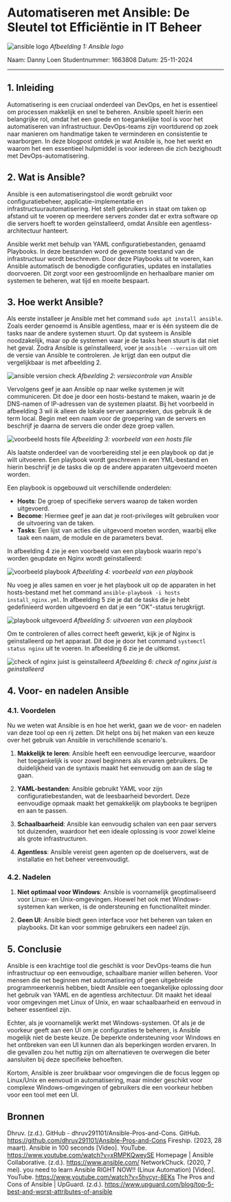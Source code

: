 # Automatiseren met Ansible: De Sleutel tot Efficiëntie in IT Beheer

![ansible logo](plaatjes/ansible_logo.png)
*Afbeelding 1: Ansible logo*

Naam: Danny Loen
Studentnummer: 1663808
Datum: 25-11-2024

<hr/>

## 1. Inleiding

Automatisering is een cruciaal onderdeel van DevOps, en het is essentieel om processen makkelijk en snel te beheren. Ansible speelt hierin een belangrijke rol, omdat het een goede en toegankelijke tool is voor het automatiseren van infrastructuur. DevOps-teams zijn voortdurend op zoek naar manieren om handmatige taken te verminderen en consistentie te waarborgen. In deze blogpost ontdek je wat Ansible is, hoe het werkt en waarom het een essentieel hulpmiddel is voor iedereen die zich bezighoudt met DevOps-automatisering.

## 2. Wat is Ansible?

Ansible is een automatiseringstool die wordt gebruikt voor configuratiebeheer, applicatie-implementatie en infrastructuurautomatisering. Het stelt gebruikers in staat om taken op afstand uit te voeren op meerdere servers zonder dat er extra software op die servers hoeft te worden geïnstalleerd, omdat Ansible een agentless-architectuur hanteert.

Ansible werkt met behulp van YAML configuratiebestanden, genaamd Playbooks. In deze bestanden word de gewenste toestand van de infrastructuur wordt beschreven. Door deze Playbooks uit te voeren, kan Ansible automatisch de benodigde configuraties, updates en installaties doorvoeren. Dit zorgt voor een gestroomlijnde en herhaalbare manier om systemen te beheren, wat tijd en moeite bespaart.

## 3. Hoe werkt Ansible?

Als eerste installeer je Ansible met het command `sudo apt install ansible`. Zoals eerder genoemd is Ansible agentless, maar er is één systeem die de tasks naar de andere systemen stuurt. Op dat systeem is Ansible noodzakelijk, maar op de systemen waar je de tasks heen stuurt is dat niet het geval. Zodra Ansible is geïnstalleerd, voer je `ansible --version` uit om de versie van Ansible te controleren. Je krijgt dan een output die vergelijkbaar is met afbeelding 2.

![ansible version check](plaatjes/ansible-version.png)
*Afbeelding 2: versiecontrole van Ansible*

Vervolgens geef je aan Ansible op naar welke systemen je wilt communiceren. Dit doe je door een hosts-bestand te maken, waarin je de DNS-namen of IP-adressen van de systemen plaatst. Bij het voorbeeld in afbeelding 3 wil ik alleen de lokale server aanspreken, dus gebruik ik de term local. Begin met een naam voor de groepering van de servers en beschrijf je daarna de servers die onder deze groep vallen.

![voorbeeld hosts file](plaatjes/voorbeeld-hosts-file.png)
*Afbeelding 3: voorbeeld van een hosts file*

Als laatste onderdeel van de voorbereiding stel je een playbook op dat je wilt uitvoeren. Een playbook wordt geschreven in een YML-bestand en hierin beschrijf je de tasks die op de andere apparaten uitgevoerd moeten worden.

Een playbook is opgebouwd uit verschillende onderdelen:

- **Hosts**: De groep of specifieke servers waarop de taken worden uitgevoerd.
- **Become**: Hiermee geef je aan dat je root-privileges wilt gebruiken voor de uitvoering van de taken.
- **Tasks**: Een lijst van acties die uitgevoerd moeten worden, waarbij elke taak een naam, de module en de parameters bevat.

In afbeelding 4 zie je een voorbeeld van een playbook waarin repo's worden geupdate en Nginx wordt geïnstalleerd:

![voorbeeld playbook](plaatjes/voorbeeld-playbook.png)
*Afbeelding 4: voorbeeld van een playbook*

Nu voeg je alles samen en voer je het playbook uit op de apparaten in het hosts-bestand met het command `ansible-playbook -i hosts install_nginx.yml`. In afbeelding 5 zie je dat de tasks die je hebt gedefinieerd worden uitgevoerd en dat je een "OK"-status terugkrijgt.

![playbook uitgevoerd](plaatjes/playbook.png)
*Afbeelding 5: uitvoeren van een playbook*

Om te controleren of alles correct heeft gewerkt, kijk je of Nginx is geïnstalleerd op het apparaat. Dit doe je door het command `systemctl status nginx` uit te voeren. In afbeelding 6 zie je de uitkomst.

![check of nginx juist is geinstalleerd](plaatjes/check.png)
*Afbeelding 6: check of nginx juist is geinstalleerd*

## 4. Voor- en nadelen Ansible

### 4.1. Voordelen

Nu we weten wat Ansible is en hoe het werkt, gaan we de voor- en nadelen van deze tool op een rij zetten. Dit helpt ons bij het maken van een keuze over het gebruik van Ansible in verschillende scenario's.

1. **Makkelijk te leren**: Ansible heeft een eenvoudige leercurve, waardoor het toegankelijk is voor zowel beginners als ervaren gebruikers. De duidelijkheid van de syntaxis maakt het eenvoudig om aan de slag te gaan.

2. **YAML-bestanden**: Ansible gebruikt YAML voor zijn configuratiebestanden, wat de leesbaarheid bevordert. Deze eenvoudige opmaak maakt het gemakkelijk om playbooks te begrijpen en aan te passen.

3. **Schaalbaarheid**: Ansible kan eenvoudig schalen van een paar servers tot duizenden, waardoor het een ideale oplossing is voor zowel kleine als grote infrastructuren.

4. **Agentless**: Ansible vereist geen agenten op de doelservers, wat de installatie en het beheer vereenvoudigt.

### 4.2. Nadelen

1. **Niet optimaal voor Windows**: Ansible is voornamelijk geoptimaliseerd voor Linux- en Unix-omgevingen. Hoewel het ook met Windows-systemen kan werken, is de ondersteuning en functionaliteit minder.

2. **Geen UI**: Ansible biedt geen interface voor het beheren van taken en playbooks. Dit kan voor sommige gebruikers een nadeel zijn.

## 5. Conclusie

Ansible is een krachtige tool die geschikt is voor DevOps-teams die hun infrastructuur op een eenvoudige, schaalbare manier willen beheren. Voor mensen die net beginnen met automatisering of geen uitgebreide programmeerkennis hebben, biedt Ansible een toegankelijke oplossing door het gebruik van YAML en de agentless architectuur. Dit maakt het ideaal voor omgevingen met Linux of Unix, en waar schaalbaarheid en eenvoud in beheer essentieel zijn.

Echter, als je voornamelijk werkt met Windows-systemen. Of als je de voorkeur geeft aan een UI om je configuraties te beheren, is Ansible mogelijk niet de beste keuze. De beperkte ondersteuning voor Windows en het ontbreken van een UI kunnen dan als beperkingen worden ervaren. In die gevallen zou het nuttig zijn om alternatieven te overwegen die beter aansluiten bij deze specifieke behoeften.

Kortom, Ansible is zeer bruikbaar voor omgevingen die de focus leggen op Linux/Unix en eenvoud in automatisering, maar minder geschikt voor complexe Windows-omgevingen of gebruikers die een voorkeur hebben voor een tool met een UI.

## Bronnen

Dhruv. (z.d.). GitHub - dhruv291101/Ansible-Pros-and-Cons. GitHub. https://github.com/dhruv291101/Ansible-Pros-and-Cons
Fireship. (2023, 28 maart). Ansible in 100 seconds [Video]. YouTube. https://www.youtube.com/watch?v=xRMPKQweySE
Homepage | Ansible Collaborative. (z.d.). https://www.ansible.com/
NetworkChuck. (2020, 7 mei). you need to learn Ansible RIGHT NOW!! (Linux Automation) [Video]. YouTube. https://www.youtube.com/watch?v=5hycyr-8EKs
The Pros and Cons of Ansible | UpGuard. (z.d.). https://www.upguard.com/blog/top-5-best-and-worst-attributes-of-ansible
